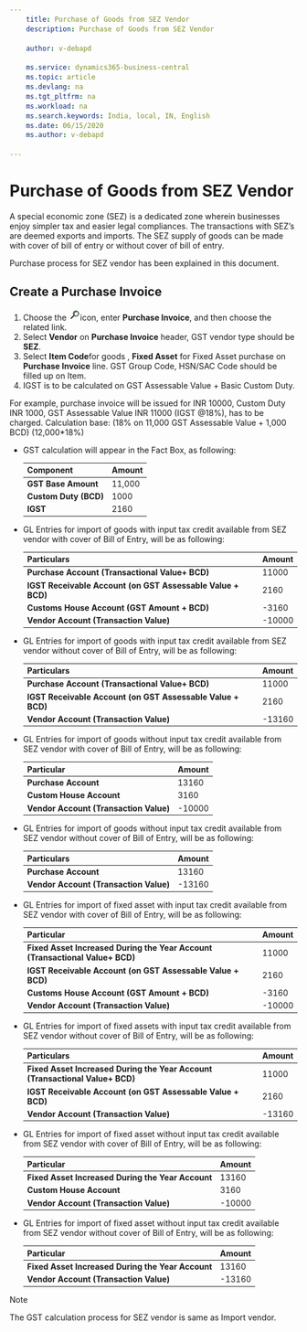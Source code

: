 ```yaml
---
    title: Purchase of Goods from SEZ Vendor
    description: Purchase of Goods from SEZ Vendor

    author: v-debapd

    ms.service: dynamics365-business-central
    ms.topic: article
    ms.devlang: na
    ms.tgt_pltfrm: na
    ms.workload: na
    ms.search.keywords: India, local, IN, English
    ms.date: 06/15/2020
    ms.author: v-debapd

---
```

# Purchase of Goods from SEZ Vendor

A special economic zone (SEZ) is a dedicated zone wherein businesses enjoy simpler tax and easier legal compliances. The transactions with SEZ’s are deemed  exports and imports. The SEZ supply of goods can be made with cover of bill of entry or without cover of bill of entry.
 
Purchase process for SEZ vendor has been explained in this document.

## Create a Purchase Invoice

1. Choose the ![img](image/search.jpg)icon, enter **Purchase Invoice**, and then choose the related link.
2. Select **Vendor** on **Purchase Invoice** header, GST vendor type should be **SEZ**.
3. Select **Item Code**for goods , **Fixed Asset** for Fixed Asset purchase on **Purchase Invoice** line. GST Group Code, HSN/SAC Code should be filled up on Item.
4. IGST is to be calculated on GST Assessable Value + Basic Custom Duty. 

For example, purchase invoice will be issued for INR 10000, Custom Duty INR 1000, GST Assessable Value INR 11000 (IGST @18%), has to be charged. Calculation base: (18% on 11,000 GST Assessable Value + 1,000 BCD) (12,000*18%)

- GST calculation will appear in the Fact Box, as following:
    
    |Component|Amount|
    |----------------------------------|---------------------------------------|  
    |**GST Base Amount**|11,000|
    |**Custom Duty (BCD)**|1000|  
    |**IGST**|2160|  


- GL Entries for import of goods with input tax credit available from SEZ vendor with cover of Bill of Entry, will be as following:

    |Particulars|Amount|
    |----------------------------------|---------------------------------------|  
    |**Purchase Account (Transactional Value+ BCD)**|11000|  
    |**IGST Receivable Account (on GST Assessable Value + BCD)**|2160| 
    |**Customs House Account (GST Amount + BCD)**|-3160|
    |**Vendor Account (Transaction Value)**|-10000|

- GL Entries for import of goods with input tax credit available from SEZ vendor without cover of Bill of Entry, will be as following:

    |Particulars|Amount|
    |----------------------------------|---------------------------------------|  
    |**Purchase Account (Transactional Value+ BCD)**|11000|  
    |**IGST Receivable Account (on GST Assessable Value + BCD)**|2160| 
    |**Vendor Account (Transaction Value)**|-13160|

- GL Entries for import of goods without input tax credit available from SEZ vendor with cover of Bill of Entry, will be as following:

    |Particular|Amount|
    |----------------------------------|---------------------------------------|  
    |**Purchase Account**|13160|  
    |**Custom House Account**|3160| 
    |**Vendor Account (Transaction Value)**|-10000|

- GL Entries for import of goods without input tax credit available from SEZ vendor without cover of Bill of Entry, will be as following:

    |Particulars|Amount|
    |----------------------------------|---------------------------------------|  
    |**Purchase Account**|13160|  
    |**Vendor Account (Transaction Value)**|-13160|


- GL Entries for import of fixed asset with input tax credit available from SEZ vendor with cover of Bill of Entry, will be as following:

    |Particular|Amount|
    |----------------------------------|---------------------------------------|  
    |**Fixed Asset Increased During the Year Account (Transactional Value+ BCD)**|11000|  
    |**IGST Receivable Account (on GST Assessable Value + BCD)**|2160| 
    |**Customs House Account (GST Amount + BCD)**|-3160|
    |**Vendor Account (Transaction Value)**|-10000|

- GL Entries for import of fixed assets with input tax credit available from SEZ vendor without cover of Bill of Entry, will be as following:

    |Particulars|Amount|
    |----------------------------------|---------------------------------------|  
    |**Fixed Asset Increased During the Year Account  (Transactional Value+ BCD)**|11000|  
    |**IGST Receivable Account (on GST Assessable Value + BCD)**|2160| 
    |**Vendor Account (Transaction Value)**|-13160|

- GL Entries for import of fixed asset without input tax credit available from SEZ vendor with cover of Bill of Entry, will be as following:

    |Particular|Amount|
    |----------------------------------|---------------------------------------|  
    |**Fixed Asset Increased During the Year Account**|13160|  
    |**Custom House Account**|3160| 
    |**Vendor Account (Transaction Value)**|-10000|

- GL Entries for import of fixed asset without input tax credit available from SEZ vendor without cover of Bill of Entry, will be as following:

    |Particular|Amount|
    |----------------------------------|---------------------------------------|  
    |**Fixed Asset Increased During the Year Account**|13160|  
    |**Vendor Account (Transaction Value)**|-13160|

> [!NOTE]
> The GST calculation process for SEZ vendor is same as Import vendor.







































